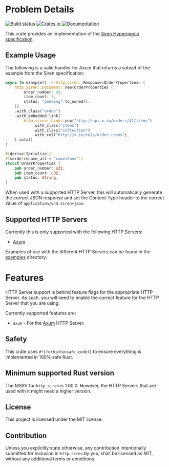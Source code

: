 # Problem Details

[![Build status](https://github.com/sazzer/http_siren/actions/workflows/ci.yml/badge.svg?branch=main)](https://github.com/sazzer/http_siren/actions/workflows/ci.yml)
[![Crates.io](https://img.shields.io/crates/v/http_siren)](https://crates.io/crates/http_siren)
[![Documentation](https://docs.rs/http_siren/badge.svg)](https://docs.rs/http_siren)

This crate provides an implementation of the [Siren Hypermedia specification](https://github.com/kevinswiber/siren).

## Example Usage

The following is a valid handler for Axum that returns a subset of the example from the Siren specification:

```rust
async fn example() -> http_siren::Response<OrderProperties> {
    http_siren::Document::new(OrderProperties {
        order_number: 42,
        item_count: 3,
        status: "pending".to_owned(),
    })
    .with_class("order")
    .with_embedded_link(
        http_siren::Link::new("http://api.x.io/orders/42/items")
            .with_class("items")
            .with_class("collection")
            .with_rel("http://x.io/rels/order-items"),
    ).into()
}

#[derive(Serialize)]
#[serde(rename_all = "camelCase")]
struct OrderProperties {
    pub order_number: u32,
    pub item_count: u32,
    pub status: String,
}
```

When used with a supported HTTP Server, this will automatically generate the correct JSON response and set the Content-Type header to the correct value of `application/vnd.siren+json`.

## Supported HTTP Servers

Currently this is only supported with the following HTTP Servers:

- [Axum](https://crates.io/crates/axum)

Examples of use with the different HTTP Servers can be found in the [examples](https://github.com/sazzer/http_siren/tree/main/examples) directory.

# Features

HTTP Server support is behind feature flags for the appropriate HTTP Server. As such, you will need to enable the correct feature for the HTTP Server that you are using.

Currently supported features are:

- `axum` - For the [Axum](https://crates.io/crates/axum) HTTP Server.

## Safety

This crate uses `#![forbid(unsafe_code)]` to ensure everything is implemented in 100% safe Rust.

## Minimum supported Rust version

The MSRV for `http_siren` is 1.60.0. However, the HTTP Servers that are used with it might need a higher version.

## License

This project is licensed under the MIT license.

## Contribution

Unless you explicitly state otherwise, any contribution intentionally submitted for inclusion in `http_siren` by you, shall be licensed as MIT, without any additional terms or conditions.
